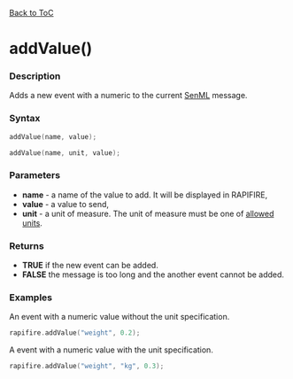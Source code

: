 [Back to ToC](library.md)

# addValue()

### Description

Adds a new event with a numeric to the current [SenML](http://blog.rapifire.com/2015/12/21/introduction-to-senml/) message.

### Syntax

```c++
addValue(name, value);
```

```c++
addValue(name, unit, value);
```

### Parameters

* __name__ - a name of the value to add. It will be displayed in RAPIFIRE,
* __value__ - a value to send,
* __unit__ - a unit of measure. The unit of measure must be one of [allowed units](units.md).

### Returns

* __TRUE__ if the new event can be added. 
* __FALSE__ the message is too long and the another event cannot be added.

### Examples

An event with a numeric value without the unit specification.

```c++
rapifire.addValue("weight", 0.2);
```

A event with a numeric value with the unit specification.

```c++
rapifire.addValue("weight", "kg", 0.3);
```
